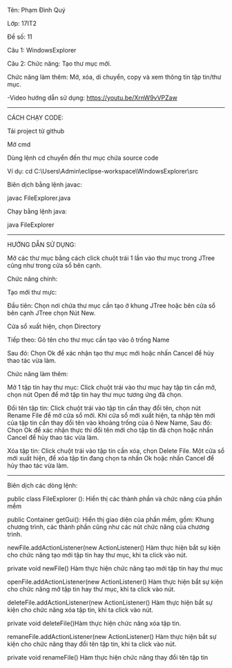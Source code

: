 Tên: Phạm Đình Quý

Lớp: 17IT2

Đề số: 11

Câu 1: WindowsExplorer

Câu 2: Chức năng: Tạo thư mục mới.

Chức năng làm thêm: Mở, xóa, di chuyển, copy và xem thông tin tập tin/thư mục.

-Video hướng dẫn sử dụng: https://youtu.be/XrnW9vVPZaw


-------------------------------


CÁCH CHẠY CODE:

Tải project từ github

Mở cmd

Dùng lệnh cd chuyển đến thư mục chứa source code

Ví dụ: cd C:\Users\Admin\eclipse-workspace\WindowsExplorer\src


Biên dịch bằng lệnh javac:

javac FileExplorer.java


Chạy bằng lệnh java:

java FileExplorer


-------------------------------


HƯỚNG DẪN SỬ DỤNG:

Mở các thư mục bằng cách click chuột trái 1 lần vào thư mục trong JTree cũng như trong cửa sổ bên cạnh.

Chức năng chính:

Tạo mới thư mực:

Đầu tiên: Chọn nơi chứa thư mục cần tạo ở khung JTree hoặc  bên cửa sổ bên cạnh JTree chọn Nút New. 


Cửa sổ xuất hiện, chọn Directory

Tiếp theo: Gõ tên cho thư mục cần tạo  vào ô trống Name

Sau đó: Chọn Ok để xác nhận tạo thư mục mới hoặc nhấn Cancel để hủy thao tác vừa làm. 


Chức năng làm thêm:


Mở 1 tập tin hay thư mục: Click chuột trái vào thư mục hay tập tin cần mở, chọn nút Open để mở tập tin hay thư mục tương ứng đã chọn.


Đổi tên tập tin: Click chuột trái vào tập tin cần thay đổi tên, chọn nút Rename File để mở cửa sổ mới. Khi cửa sổ mới xuất hiện, ta nhập tên mới của tập tin cần thay đổi tên vào khoảng trống của ô New Name, Sau đó: Chọn Ok để xác nhận thực thi đổi tên mới cho tập tin đã chọn hoặc nhấn Cancel để hủy thao tác vừa làm.   


Xóa tập tin: Click chuột trái vào tập tin cần xóa, chọn Delete File. Một cửa sổ mới xuất hiện, để xóa tập tin đang chọn ta nhấn Ok hoặc nhấn Cancel để hủy thao tác vừa làm.   


-------------------------------


Biên dịch các dòng lệnh:



public class FileExplorer (): Hiển thị các thành phần và chức năng của phần mềm


public Container getGui(): Hiển thị giao diện của phần mềm, gồm: Khung chương trình, các thành phần cũng như các nút chức  năng của chương trình.


newFile.addActionListener(new ActionListener() Hàm thực hiện bắt sự kiện cho chức năng tạo mới tập tin hay thư mục, khi ta click vào nút.

private void newFile() Hàm thực hiện chức năng tạo mới tập tin hay thư mục


openFile.addActionListener(new ActionListener() Hàm thực hiện bắt sự kiện cho chức năng mở tập tin hay thư mục, khi ta click vào nút.


deleteFile.addActionListener(new ActionListener() Hàm thực hiện bắt sự kiện cho chức năng xóa tập tin, khi ta click vào nút.


private void deleteFile()Hàm thực hiện chức năng xóa tập tin.


remaneFile.addActionListener(new ActionListener() Hàm thực hiện bắt sự kiện cho chức năng thay đổi tên tập tin, khi ta click vào nút.


private void renameFile() Hàm thực hiện chức năng thay đổi tên tập tin
